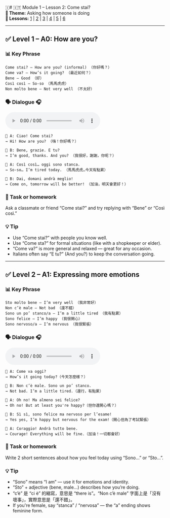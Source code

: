 🇮# 🇮🇹 Module 1 – Lesson 2: Come stai?  
**📘 Theme:** Asking how someone is doing  
**🌠 Lessons:** [1](lesson1.md) | [2](lesson2.md) | [3](lesson3.md) | [4](lesson4.md) | [5](lesson5.md) | [6](lesson6.md)

---

## ✅ Level 1 – A0: How are you?

### 📊 Key Phrase  
    Come stai? – How are you? (informal) （你好嗎？）  
    Come va? – How’s it going? （最近如何？）  
    Bene – Good （好）  
    Così così – So-so （馬馬虎虎）  
    Non molto bene – Not very well （不太好）

### 🗣️ Dialogue 🎧

<audio controls>
  <source src="./audio/lesson2_1.mp3" type="audio/mpeg">
  Your browser does not support the audio element.
</audio>

    👩 A: Ciao! Come stai?  
    → Hi! How are you? （嗨！你好嗎？）

    👨 B: Bene, grazie. E tu?  
    → I’m good, thanks. And you? （我很好，謝謝，你呢？）

    👩 A: Così così… oggi sono stanca.  
    → So-so… I’m tired today. （馬馬虎虎…今天有點累）

    👨 B: Dai, domani andrà meglio!  
    → Come on, tomorrow will be better! （加油，明天會更好！）

### 🌟 Task or homework  
Ask a classmate or friend “Come stai?” and try replying with “Bene” or “Così così.”

### 💡 Tip  
- Use “Come stai?” with people you know well.  
- Use “Come sta?” for formal situations (like with a shopkeeper or elder).  
- “Come va?” is more general and relaxed — great for any occasion.  
- Italians often say “E tu?” (And you?) to keep the conversation going.

---

## ✅ Level 2 – A1: Expressing more emotions

### 📊 Key Phrase  
    Sto molto bene – I’m very well （我非常好）  
    Non c’è male – Not bad （還不錯）  
    Sono un po’ stanco/a – I’m a little tired （我有點累）  
    Sono felice – I’m happy （我很開心）  
    Sono nervoso/a – I’m nervous （我很緊張）

### 🗣️ Dialogue 🎧

<audio controls>
  <source src="./audio/lesson2_2.mp3" type="audio/mpeg">
  Your browser does not support the audio element.
</audio>

    👩 A: Come va oggi?  
    → How’s it going today?（今天怎麼樣？）

    👨 B: Non c’è male. Sono un po’ stanco.  
    → Not bad. I’m a little tired.（還行，有點累）

    👩 A: Oh no! Ma almeno sei felice?  
    → Oh no! But at least you're happy?（但你還開心嗎？）

    👨 B: Sì sì, sono felice ma nervoso per l’esame!  
    → Yes yes, I’m happy but nervous for the exam!（開心但為了考試緊張）

    👩 A: Coraggio! Andrà tutto bene.  
    → Courage! Everything will be fine.（加油！一切都會好）

### 🌟 Task or homework  
Write 2 short sentences about how you feel today using “Sono…” or “Sto…”.

### 💡 Tip  
- “Sono” means “I am” — use it for emotions and identity.  
- “Sto” + adjective (bene, male…) describes how you’re doing.  
- “c’è” 是 “ci è” 的縮寫，意思是 “there is”。“Non c’è male” 字面上是「沒有壞事」，實際意思是「還不錯」。  
- If you're female, say “stanca” / “nervosa” — the “a” ending shows feminine form.
